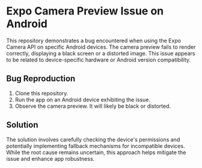# Expo Camera Preview Issue on Android

This repository demonstrates a bug encountered when using the Expo Camera API on specific Android devices. The camera preview fails to render correctly, displaying a black screen or a distorted image. This issue appears to be related to device-specific hardware or Android version compatibility.

## Bug Reproduction

1. Clone this repository.
2. Run the app on an Android device exhibiting the issue.
3. Observe the camera preview.  It will likely be black or distorted.

## Solution

The solution involves carefully checking the device's permissions and potentially implementing fallback mechanisms for incompatible devices.  While the root cause remains uncertain, this approach helps mitigate the issue and enhance app robustness.